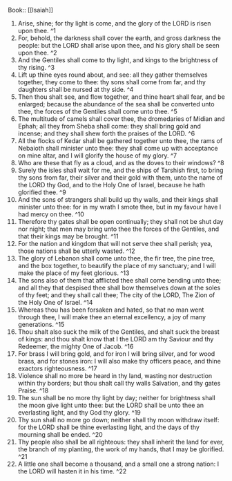  Book:: [[Isaiah]]
 1. Arise, shine; for thy light is come, and the glory of the LORD is risen upon thee. ^1
 2. For, behold, the darkness shall cover the earth, and gross darkness the people: but the LORD shall arise upon thee, and his glory shall be seen upon thee. ^2
 3. And the Gentiles shall come to thy light, and kings to the brightness of thy rising. ^3
 4. Lift up thine eyes round about, and see: all they gather themselves together, they come to thee: thy sons shall come from far, and thy daughters shall be nursed at thy side. ^4
 5. Then thou shalt see, and flow together, and thine heart shall fear, and be enlarged; because the abundance of the sea shall be converted unto thee, the forces of the Gentiles shall come unto thee. ^5
 6. The multitude of camels shall cover thee, the dromedaries of Midian and Ephah; all they from Sheba shall come: they shall bring gold and incense; and they shall shew forth the praises of the LORD. ^6
 7. All the flocks of Kedar shall be gathered together unto thee, the rams of Nebaioth shall minister unto thee: they shall come up with acceptance on mine altar, and I will glorify the house of my glory. ^7
 8. Who are these that fly as a cloud, and as the doves to their windows? ^8
 9. Surely the isles shall wait for me, and the ships of Tarshish first, to bring thy sons from far, their silver and their gold with them, unto the name of the LORD thy God, and to the Holy One of Israel, because he hath glorified thee. ^9
 10. And the sons of strangers shall build up thy walls, and their kings shall minister unto thee: for in my wrath I smote thee, but in my favour have I had mercy on thee. ^10
 11. Therefore thy gates shall be open continually; they shall not be shut day nor night; that men may bring unto thee the forces of the Gentiles, and that their kings may be brought. ^11
 12. For the nation and kingdom that will not serve thee shall perish; yea, those nations shall be utterly wasted. ^12
 13. The glory of Lebanon shall come unto thee, the fir tree, the pine tree, and the box together, to beautify the place of my sanctuary; and I will make the place of my feet glorious. ^13
 14. The sons also of them that afflicted thee shall come bending unto thee; and all they that despised thee shall bow themselves down at the soles of thy feet; and they shall call thee; The city of the LORD, The Zion of the Holy One of Israel. ^14
 15. Whereas thou has been forsaken and hated, so that no man went through thee, I will make thee an eternal excellency, a joy of many generations. ^15
 16. Thou shalt also suck the milk of the Gentiles, and shalt suck the breast of kings: and thou shalt know that I the LORD am thy Saviour and thy Redeemer, the mighty One of Jacob. ^16
 17. For brass I will bring gold, and for iron I will bring silver, and for wood brass, and for stones iron: I will also make thy officers peace, and thine exactors righteousness. ^17
 18. Violence shall no more be heard in thy land, wasting nor destruction within thy borders; but thou shalt call thy walls Salvation, and thy gates Praise. ^18
 19. The sun shall be no more thy light by day; neither for brightness shall the moon give light unto thee: but the LORD shall be unto thee an everlasting light, and thy God thy glory. ^19
 20. Thy sun shall no more go down; neither shall thy moon withdraw itself: for the LORD shall be thine everlasting light, and the days of thy mourning shall be ended. ^20
 21. Thy people also shall be all righteous: they shall inherit the land for ever, the branch of my planting, the work of my hands, that I may be glorified. ^21
 22. A little one shall become a thousand, and a small one a strong nation: I the LORD will hasten it in his time. ^22
